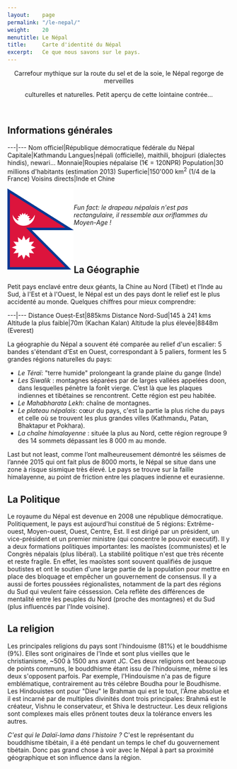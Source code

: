 ```yaml
---
layout:    page
permalink: "/le-nepal/"
weight:    20
menutitle: Le Népal
title:     Carte d'identité du Népal
excerpt:   Ce que nous savons sur le pays.
---
```



<div style="text-align:center">Carrefour mythique sur la route du sel et de la soie, le Népal regorge de merveilles<p>
culturelles et naturelles. Petit aperçu de cette lointaine contrée...</p></div><br/>


## Informations générales

---|---
Nom officiel|République démocratique fédérale du Népal
Capitale|Kathmandu
Langues|népali (officielle), maithili, bhojpuri (dialectes hindis), newari...
Monnaie|Roupies népalaise (1€ = 120NPR)
Population|30 millions d'habitants (estimation 2013)
Superficie|150'000 km<sup>2</sup> (1/4 de la France)
Voisins directs|Inde et Chine

<p><img src="/media/img/flag.png" style="width: 150px;float:left;">
<I><br><br>Fun fact: le drapeau népalais n'est pas rectangulaire, il ressemble aux oriflammes du Moyen-Age !                                                                                                                                                    
</I></p><br/>


## <br>La Géographie

Petit pays enclavé entre deux géants, la Chine au Nord (Tibet) et l’Inde au Sud, à l'Est et à l'Ouest, le Népal est un des pays dont le relief est le plus accidenté au monde. Quelques chiffres pour mieux comprendre:

---|---
Distance Ouest-Est|885kms
Distance Nord-Sud|145 à 241 kms
Altitude la plus faible|70m (Kachan Kalan)
Altitude la plus élevée|8848m (Everest)

La géographie du Népal a souvent été comparée au relief d'un escalier: 5 bandes s'étendant d'Est en Ouest, correspondant à 5 paliers, forment les 5 grandes régions naturelles du pays:

+ <I>Le Téraï</I>: "terre humide" prolongeant la grande plaine du gange (Inde)
+ <I>Les Siwalik</I> : montagnes séparées par de larges vallées appelées doon, dans lesquelles pénètre la forêt vierge. C’est là que les plaques indiennes et tibétaines se rencontrent. Cette région est peu habitée.
+ <I>Le Mahabharata Lekh</I>: chaîne de montagnes.
+ <I>Le plateau népalais</I>: cœur du pays, c'est la partie la plus riche du pays et celle où se trouvent les plus grandes villes (Kathmandu, Patan, Bhaktapur et Pokhara). 
+ <I>La chaîne himalayenne</I> : située la plus au Nord, cette région regroupe 9 des 14 sommets dépassant les 8 000 m au monde.

Last but not least, comme l’ont malheureusement démontré les séismes de l’année 2015 qui ont fait plus de 8000 morts, le Népal se situe dans une zone à risque sismique très élevé. Le pays se trouve sur la faille himalayenne, au point de friction entre les plaques indienne et eurasienne.<br/>

## La Politique

Le royaume du Népal est devenue en 2008 une république démocratique. Politiquement, le pays est aujourd'hui constitué de 5 régions: Extrême-ouest, Moyen-ouest, Ouest, Centre, Est. Il est dirigé par un président, un vice-président et un premier ministre (qui concentre le pouvoir executif). Il y a deux formations politiques importantes: les maoïstes (communistes) et le Congrès népalais (plus libéral). La stabilité politique n'est que très récente et reste fragile. En effet, les maoïstes sont souvent qualifiés de jusque boutistes et ont le soutien d'une large partie de la population pour mettre en place des bloquage et empêcher un gouvernement de consensus. Il y a aussi de fortes poussées régionalistes, notamment de la part des régions du Sud qui veulent faire céssession. Cela reflète des différences de mentalité entre les peuples du Nord (proche des montagnes) et du Sud (plus influencés par l'Inde voisine).<br/>


## La religion

Les principales religions du pays sont l'hindouisme (81%) et le bouddhisme (9%). Elles sont originaires de l'Inde et sont plus vieilles que le christianisme, ~500 à 1500 ans avant JC. Ces deux religions ont beaucoup de points communs, le bouddhisme étant issu de l'hindouisme, même si les deux s'opposent parfois. Par exemple, l'Hindouisme n'a pas de figure emblématique, contrairement au très célebre Boudha pour le Boudhisme. Les Hindouistes ont pour "Dieu" le Brahman qui est le tout, l'Âme absolue et il est incarné par de multiples divinités dont trois principales: Brahmā est le créateur, Vishnu le conservateur, et Shiva le destructeur. Les deux religions sont complexes mais elles prônent toutes deux la tolérance envers les autres. 

*C'est qui le Dalaï-lama dans l'histoire ?* C'est le représentant du bouddhisme tibétain, il a été pendant un temps le chef du gouvernement tibétain. Donc pas grand chose à voir avec le Népal à part sa proximité géographique et son influence dans la région.



<!-- 
Sources: 
https://fr.wikipedia.org/wiki/Népal
http://www.ambafrance-np.org/Quelques-clefs-pour-comprendre-la
http://www.ambafrance-np.org/Breve-chronologie-historique
http://www.macrolivres.com/fiches/bouddhisme_et_hindouisme_differences_et_similitudes.php
-->
